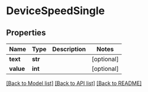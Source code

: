 # DeviceSpeedSingle

## Properties
Name | Type | Description | Notes
------------ | ------------- | ------------- | -------------
**text** | **str** |  | [optional] 
**value** | **int** |  | [optional] 

[[Back to Model list]](../README.md#documentation-for-models) [[Back to API list]](../README.md#documentation-for-api-endpoints) [[Back to README]](../README.md)


